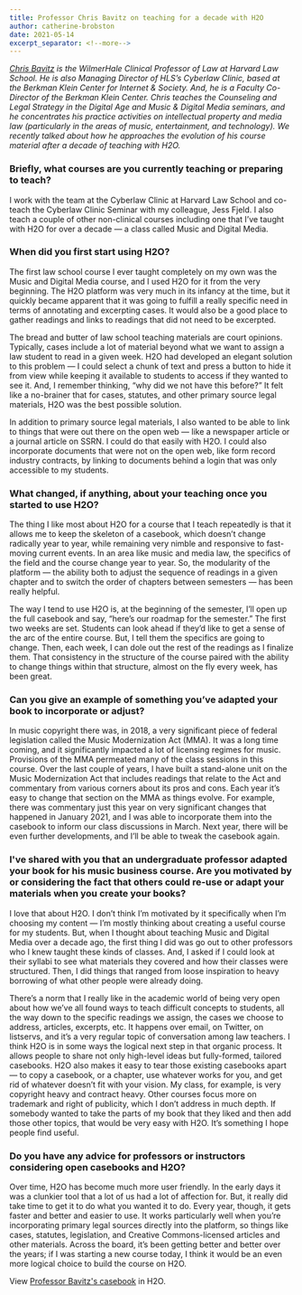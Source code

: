 ```yaml
---
title: Professor Chris Bavitz on teaching for a decade with H2O
author: catherine-brobston
date: 2021-05-14
excerpt_separator: <!--more-->
---
```


<i>[Chris Bavitz](https://hls.harvard.edu/faculty/directory/10055/Bavitz) is the WilmerHale Clinical Professor of Law at Harvard Law School. He is also Managing Director of HLS’s Cyberlaw Clinic, based at the Berkman Klein Center for Internet & Society. And, he is a Faculty Co-Director of the Berkman Klein Center. Chris teaches the Counseling and Legal Strategy in the Digital Age and Music & Digital Media seminars, and he concentrates his practice activities on intellectual property and media law (particularly in the areas of music, entertainment, and technology). We recently talked about how he approaches the evolution of his course material after a decade of teaching with H2O.</i>

### Briefly, what courses are you currently teaching or preparing to teach?

I work with the team at the Cyberlaw Clinic at Harvard Law School and co-teach the Cyberlaw Clinic Seminar with my colleague, Jess Fjeld. I also teach a couple of other non-clinical courses including one that I’ve taught with H2O for over a decade — a class called Music and Digital Media. 
 
### When did you first start using H2O?

The first law school course I ever taught completely on my own was the Music and Digital Media course, and I used H2O for it from the very beginning. The H2O platform was very much in its infancy at the time, but it quickly became apparent that it was going to fulfill a really specific need in terms of annotating and excerpting cases. It would also be a good place to gather readings and links to readings that did not need to be excerpted. 
 
The bread and butter of law school teaching materials are court opinions. Typically, cases include a lot of material beyond what we want to assign a law student to read in a given week. H2O had developed an elegant solution to this problem — I could select a chunk of text and press a button to hide it from view while keeping it available to students to access if they wanted to see it. And, I remember thinking, “why did we not have this before?” It felt like a no-brainer that for cases, statutes, and other primary source legal materials, H2O was the best possible solution. 

<!--more-->
 
In addition to primary source legal materials, I also wanted to be able to link to things that were out there on the open web — like a newspaper article or a journal article on SSRN. I could do that easily with H2O. I could also incorporate documents that were not on the open web, like form record industry contracts, by linking to documents behind a login that was only accessible to my students. 
 
### What changed, if anything, about your teaching once you started to use H2O?

The thing I like most about H2O for a course that I teach repeatedly is that it allows me to keep the skeleton of a casebook, which doesn’t change radically year to year, while remaining very nimble and responsive to fast-moving current events. In an area like music and media law, the specifics of the field and the course change year to year. So, the modularity of the platform — the ability both to adjust the sequence of readings in a given chapter and to switch the order of chapters between semesters — has been really helpful. 
 
The way I tend to use H2O is, at the beginning of the semester, I’ll open up the full casebook and say, “here’s our roadmap for the semester.” The first two weeks are set. Students can look ahead if they’d like to get a sense of the arc of the entire course. But, I tell them the specifics are going to change. Then, each week, I can dole out the rest of the readings as I finalize them. That consistency in the structure of the course paired with the ability to change things within that structure, almost on the fly every week, has been great. 
 
### Can you give an example of something you’ve adapted your book to incorporate or adjust?

In music copyright there was, in 2018, a very significant piece of federal legislation called the Music Modernization Act (MMA). It was a long time coming, and it significantly impacted a lot of licensing regimes for music. Provisions of the MMA permeated many of the class sessions in this course. Over the last couple of years, I have built a stand-alone unit on the Music Modernization Act that includes readings that relate to the Act and commentary from various corners about its pros and cons. Each year it’s easy to change that section on the MMA as things evolve. For example, there was commentary just this year on very significant changes that happened in January 2021, and I was able to incorporate them into the casebook to inform our class discussions in March. Next year, there will be even further developments, and I’ll be able to tweak the casebook again.
 
### I've shared with you that an undergraduate professor adapted your book for his music business course. Are you motivated by or considering the fact that others could re-use or adapt your materials when you create your books?

I love that about H2O. I don’t think I’m motivated by it specifically when I’m choosing my content — I’m mostly thinking about creating a useful course for my students. But, when I thought about teaching Music and Digital Media over a decade ago, the first thing I did was go out to other professors who I knew taught these kinds of classes. And, I asked if I could look at their syllabi to see what materials they covered and how their classes were structured. Then, I did things that ranged from loose inspiration to heavy borrowing of what other people were already doing. 
 
There’s a norm that I really like in the academic world of being very open about how we’ve all found ways to teach difficult concepts to students, all the way down to the specific readings we assign, the cases we choose to address, articles, excerpts, etc. It happens over email, on Twitter, on listservs, and it’s a very regular topic of conversation among law teachers. I think H2O is in some ways the logical next step in that organic process. It allows people to share not only high-level ideas but fully-formed, tailored casebooks. H2O also makes it easy to tear those existing casebooks apart — to copy a casebook, or a chapter, use whatever works for you, and get rid of whatever doesn’t fit with your vision. My class, for example, is very copyright heavy and contract heavy. Other courses focus more on trademark and right of publicity, which I don’t address in much depth. If somebody wanted to take the parts of my book that they liked and then add those other topics, that would be very easy with H2O. It’s something I hope people find useful. 
 
### Do you have any advice for professors or instructors considering open casebooks and H2O?

Over time, H2O has become much more user friendly. In the early days it was a clunkier tool that a lot of us had a lot of affection for. But, it really did take time to get it to do what you wanted it to do. Every year, though, it gets faster and better and easier to use. It works particularly well when you’re incorporating primary legal sources directly into the platform, so things like cases, statutes, legislation, and Creative Commons-licensed articles and other materials. Across the board, it’s been getting better and better over the years; if I was starting a new course today, I think it would be an even more logical choice to build the course on H2O.

View [Professor Bavitz's casebook](https://opencasebook.org/casebooks/2426/) in H2O. 